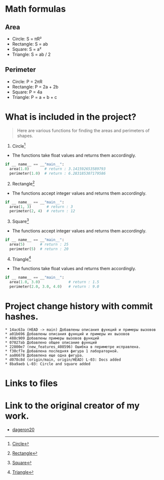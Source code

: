 # Math formulas
## Area
- Circle: S = πR²
- Rectangle: S = ab
- Square: S = a²
- Triangle: S = ab / 2

## Perimeter
- Circle: P = 2πR
- Rectangle: P = 2a + 2b
- Square: P = 4a
- Triangle: P = a + b + c

# What is included in the project?
> Here are various functions for finding the areas and perimeters of shapes.
1. Circle[^1]
  - The functions take float values ​​and returns them accordingly.
  ```py
  if __ name__ == __"main__":
    area(1.0)       # return : 3.141592653589793
    perimeter(1.0)  # return : 6.283185307179586  
  ```
2. Rectangle[^2]
  - The functions accept integer values ​​and returns them accordingly.
  ```py
  if __ name__ == __"main__":
    area(1, 3)       # return : 3
    perimeter(2, 4)  # return : 12  
  ```
3. Square[^3]
  - The functions accept integer values ​​and returns them accordingly.
  ```py
  if __ name__ == __"main__":
    area(5)       # return : 25
    perimeter(5)  # return : 20
  ```
4. Triangle[^4]
  - The functions take float values ​​and returns them accordingly.
  ```py
  if __ name__ == __"main__":
    area(1.0, 3.0)             # return : 1.5 
    perimeter(2.0, 3.0, 4.0)   # return : 9.0  
  ```
# Project change history with commit hashes.

```
* 14ac63a (HEAD -> main) Добавлены описания функций и примеры вызовов
* a01b696 Добавлены описания функций и примеры их вызовов
* 488c909 Добавлены примеры вызовов функций
* 07027ab Добавлено общее описание функций
* 22800e7 (new_features_408596) Ошибка в периметре исправлена.
* f30cf7e Добавлена последняя фигура 1 лабораторной.
* aa86678 Добавлена еще одна фигура.
* d078c8d (origin/main, origin/HEAD) L-03: Docs added
* 8ba9aeb L-03: Circle and square added
```


# Links to files
[^1]: [Circle](https://github.com/klorainy/fork_geometric_lib/blob/main/circle.py)
[^2]: [Rectangle](https://github.com/klorainy/fork_geometric_lib/blob/main/rectangle.py)
[^3]: [Square](https://github.com/klorainy/fork_geometric_lib/blob/main/square.py)
[^4]: [Triangle](https://github.com/klorainy/fork_geometric_lib/blob/main/triangle.py)

# Link to the original creator of my work.
- [dageron20](https://github.com/dageron20)
